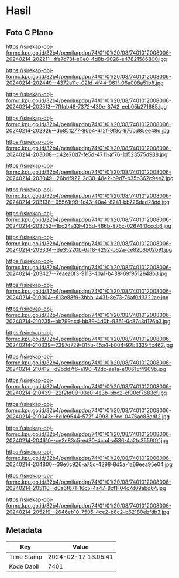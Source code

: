 # Hasil

## Foto C Plano

https://sirekap-obj-formc.kpu.go.id/32b4/pemilu/pdpr/74/01/01/20/08/7401012008006-20240214-202211--ffe7d73f-e0e0-4d8b-9026-e47821586800.jpg

https://sirekap-obj-formc.kpu.go.id/32b4/pemilu/pdpr/74/01/01/20/08/7401012008006-20240214-202449--4372a11c-02fd-4f44-961f-06a008a51bff.jpg

https://sirekap-obj-formc.kpu.go.id/32b4/pemilu/pdpr/74/01/01/20/08/7401012008006-20240214-202513--7fffab48-7372-439e-8742-eeb05b271665.jpg

https://sirekap-obj-formc.kpu.go.id/32b4/pemilu/pdpr/74/01/01/20/08/7401012008006-20240214-202926--db851277-80e4-412f-9f8c-976bd85ee48d.jpg

https://sirekap-obj-formc.kpu.go.id/32b4/pemilu/pdpr/74/01/01/20/08/7401012008006-20240214-203008--c42e70d7-fe5d-4711-af76-1d523575d988.jpg

https://sirekap-obj-formc.kpu.go.id/32b4/pemilu/pdpr/74/01/01/20/08/7401012008006-20240214-203049--26bdf922-2d30-48e2-b9d7-b35b362c9ee2.jpg

https://sirekap-obj-formc.kpu.go.id/32b4/pemilu/pdpr/74/01/01/20/08/7401012008006-20240214-203138--05561f99-1c43-40a4-8241-bb726dad28dd.jpg

https://sirekap-obj-formc.kpu.go.id/32b4/pemilu/pdpr/74/01/01/20/08/7401012008006-20240214-203252--1bc24a33-435d-466b-875c-02674f0cccb6.jpg

https://sirekap-obj-formc.kpu.go.id/32b4/pemilu/pdpr/74/01/01/20/08/7401012008006-20240214-203334--de35220b-6af8-4292-b62a-ce82b6b02b9f.jpg

https://sirekap-obj-formc.kpu.go.id/32b4/pemilu/pdpr/74/01/01/20/08/7401012008006-20240214-203427--7eaea0f3-9113-40a1-b438-69f9512648b3.jpg

https://sirekap-obj-formc.kpu.go.id/32b4/pemilu/pdpr/74/01/01/20/08/7401012008006-20240214-210304--613e88f9-3bbb-4431-8e73-76af0d3322ae.jpg

https://sirekap-obj-formc.kpu.go.id/32b4/pemilu/pdpr/74/01/01/20/08/7401012008006-20240214-210235--bb799acd-bb39-4d0b-9361-0c87c3d176b3.jpg

https://sirekap-obj-formc.kpu.go.id/32b4/pemilu/pdpr/74/01/01/20/08/7401012008006-20240214-210339--2397d729-015b-45a4-b004-92b33394c462.jpg

https://sirekap-obj-formc.kpu.go.id/32b4/pemilu/pdpr/74/01/01/20/08/7401012008006-20240214-210412--d9bdd7f6-a190-42dc-ae1a-e00615f4909b.jpg

https://sirekap-obj-formc.kpu.go.id/32b4/pemilu/pdpr/74/01/01/20/08/7401012008006-20240214-210439--22f2fd09-03e0-4e3b-bbc2-cf00cf7683cf.jpg

https://sirekap-obj-formc.kpu.go.id/32b4/pemilu/pdpr/74/01/01/20/08/7401012008006-20240214-210043--8d1e9644-572f-4993-b7ce-0476ac83ddf2.jpg

https://sirekap-obj-formc.kpu.go.id/32b4/pemilu/pdpr/74/01/01/20/08/7401012008006-20240214-204610--ce2e83c5-ed30-4ca4-a536-4a2fc3559f9f.jpg

https://sirekap-obj-formc.kpu.go.id/32b4/pemilu/pdpr/74/01/01/20/08/7401012008006-20240214-204800--39e6c926-a75c-4298-8d5a-1a69eea95e04.jpg

https://sirekap-obj-formc.kpu.go.id/32b4/pemilu/pdpr/74/01/01/20/08/7401012008006-20240214-205110--d0a6f671-16c5-4a47-8cf1-04c7d09abd64.jpg

https://sirekap-obj-formc.kpu.go.id/32b4/pemilu/pdpr/74/01/01/20/08/7401012008006-20240214-205219--2646eb10-7505-4ce2-b8c2-b62180ebfdb3.jpg


## Metadata

| Key        | Value               |
| ---------- | ------------------- |
| Time Stamp | 2024-02-17 13:05:41 |
| Kode Dapil | 7401                |



